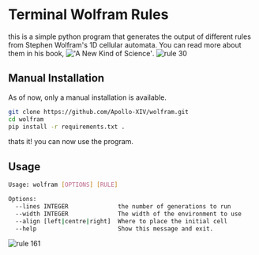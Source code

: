 # Terminal Wolfram Rules
this is a simple python program that generates the output of different rules from Stephen Wolfram's 1D cellular automata. You can read more about them in his book, !['A New Kind of Science'](https://www.wolframscience.com/nks/).
![rule 30](https://github.com/Apollo-XIV/wolfram/assets/119538960/8947abd4-095a-4d35-82aa-8d1e01f65183)
## Manual Installation
As of now, only a manual installation is available.
```sh
git clone https://github.com/Apollo-XIV/wolfram.git
cd wolfram
pip install -r requirements.txt .
```
thats it! you can now use the program.
## Usage
```sh
Usage: wolfram [OPTIONS] [RULE]

Options:
  --lines INTEGER              the number of generations to run
  --width INTEGER              The width of the environment to use
  --align [left|centre|right]  Where to place the initial cell
  --help                       Show this message and exit.

```
![rule 161](https://github.com/Apollo-XIV/wolfram/assets/119538960/b0546544-bd3b-4fa9-aa74-2b33673fb942)
